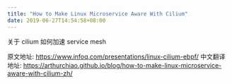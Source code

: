 ```yaml
---
title: "How to Make Linux Microservice Aware With Cilium"
date: 2019-06-27T14:54:58+08:00
---
```

<!--more-->
关于 cilium 如何加速 service mesh

原文地址: https://www.infoq.com/presentations/linux-cilium-ebpf/
中文翻译地址: https://arthurchiao.github.io/blog/how-to-make-linux-microservice-aware-with-cilium-zh/
